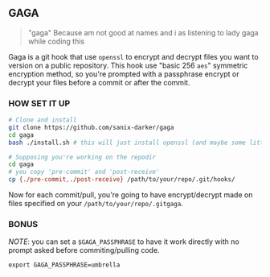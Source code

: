 ## GAGA

> "gaga" Because am not good at names and i as listening to lady gaga while coding this

Gaga is a git hook that use `openssl` to encrypt and decrypt files you want to version on a public repository.
This hook use "basic 256 `aes`" symmetric encryption method, so you're prompted with a passphrase encrypt or decrypt your files before a commit or after the commit.

### HOW SET IT UP

```bash
# Clone and install
git clone https://github.com/sanix-darker/gaga
cd gaga
bash ./install.sh # this will just install openssl (and maybe some little requirements)

# Supposing you're working on the repodir
cd gaga
# you copy 'pre-commit' and 'post-receive'
cp {./pre-commit,./post-receive} /path/to/your/repo/.git/hooks/
```

Now for each commit/pull, you're going to have encrypt/decrypt made on files specified on your `/path/to/your/repo/.gitgaga`.

### BONUS

*NOTE*: you can set a `$GAGA_PASSPHRASE` to have it work directly with no prompt asked before commiting/pulling code.
```
export GAGA_PASSPHRASE=umbrella
```
